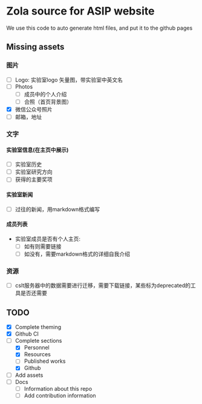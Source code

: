 # Zola source for ASIP website

We use this code to auto generate html files, and put it to the github pages

## Missing assets

### 图片

- [ ] Logo: 实验室logo 矢量图，带实验室中英文名
- [ ] Photos
  - [ ] 成员中的个人介绍
  - [ ] 合照（首页背景图）
- [x] 微信公众号照片
- [ ] 邮箱，地址

### 文字

#### 实验室信息(在主页中展示)

- [ ] 实验室历史
- [ ] 实验室研究方向
- [ ] 获得的主要奖项

#### 实验室新闻

- [ ] 过往的新闻，用markdown格式编写

#### 成员列表

- 实验室成员是否有个人主页:
  - [ ] 如有则需要链接
  - [ ] 如没有，需要markdown格式的详细自我介绍

### 资源

- [ ] cslt服务器中的数据需要进行迁移，需要下载链接，某些标为deprecated的工具是否还需要

## TODO

- [x] Complete theming
- [x] Github CI
- [ ] Complete sections
  - [x] Personnel
  - [x] Resources
  - [ ] Published works
  - [x] Github
- [ ] Add assets
- [ ] Docs
  - [ ] Information about this repo
  - [ ] Add contribution information
